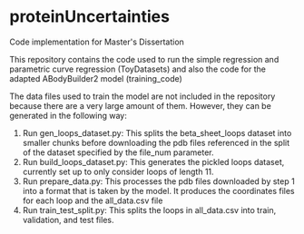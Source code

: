 # proteinUncertainties
Code implementation for Master's Dissertation

This repository contains the code used to run the simple regression and parametric curve regression (ToyDatasets) and also the code for the adapted ABodyBuilder2 model (training_code)

The data files used to train the model are not included in the repository because there are a very large amount of them. However, they can be generated in the following way:
1. Run gen_loops_dataset.py: This splits the beta_sheet_loops dataset into smaller chunks before downloading the pdb files referenced in the split of the dataset specified by the file_num parameter.
2. Run build_loops_dataset.py: This generates the pickled loops dataset, currently set up to only consider loops of length 11.
3. Run prepare_data.py: This processes the pdb files downloaded by step 1 into a format that is taken by the model. It produces the coordinates files for each loop and the all_data.csv file
4. Run train_test_split.py: This splits the loops in all_data.csv into train, validation, and test files.


